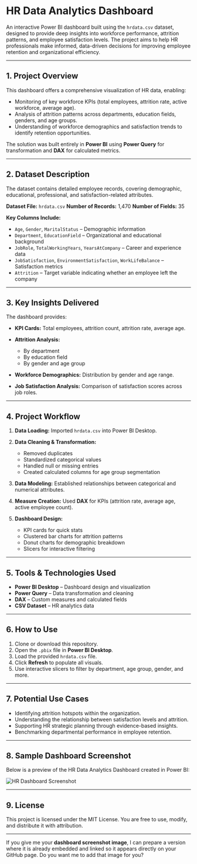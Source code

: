 
# HR Data Analytics Dashboard

An interactive Power BI dashboard built using the `hrdata.csv` dataset, designed to provide deep insights into workforce performance, attrition patterns, and employee satisfaction levels. The project aims to help HR professionals make informed, data-driven decisions for improving employee retention and organizational efficiency.

---

## 1. Project Overview

This dashboard offers a comprehensive visualization of HR data, enabling:

* Monitoring of key workforce KPIs (total employees, attrition rate, active workforce, average age).
* Analysis of attrition patterns across departments, education fields, genders, and age groups.
* Understanding of workforce demographics and satisfaction trends to identify retention opportunities.

The solution was built entirely in **Power BI** using **Power Query** for transformation and **DAX** for calculated metrics.

---

## 2. Dataset Description

The dataset contains detailed employee records, covering demographic, educational, professional, and satisfaction-related attributes.

**Dataset File:** `hrdata.csv`
**Number of Records:** 1,470
**Number of Fields:** 35

**Key Columns Include:**

* `Age`, `Gender`, `MaritalStatus` – Demographic information
* `Department`, `EducationField` – Organizational and educational background
* `JobRole`, `TotalWorkingYears`, `YearsAtCompany` – Career and experience data
* `JobSatisfaction`, `EnvironmentSatisfaction`, `WorkLifeBalance` – Satisfaction metrics
* `Attrition` – Target variable indicating whether an employee left the company

---

## 3. Key Insights Delivered

The dashboard provides:

* **KPI Cards:** Total employees, attrition count, attrition rate, average age.
* **Attrition Analysis:**

  * By department
  * By education field
  * By gender and age group
* **Workforce Demographics:** Distribution by gender and age range.
* **Job Satisfaction Analysis:** Comparison of satisfaction scores across job roles.

---

## 4. Project Workflow

1. **Data Loading:** Imported `hrdata.csv` into Power BI Desktop.
2. **Data Cleaning & Transformation:**

   * Removed duplicates
   * Standardized categorical values
   * Handled null or missing entries
   * Created calculated columns for age group segmentation
3. **Data Modeling:** Established relationships between categorical and numerical attributes.
4. **Measure Creation:** Used **DAX** for KPIs (attrition rate, average age, active employee count).
5. **Dashboard Design:**

   * KPI cards for quick stats
   * Clustered bar charts for attrition patterns
   * Donut charts for demographic breakdown
   * Slicers for interactive filtering

---

## 5. Tools & Technologies Used

* **Power BI Desktop** – Dashboard design and visualization
* **Power Query** – Data transformation and cleaning
* **DAX** – Custom measures and calculated fields
* **CSV Dataset** – HR analytics data

---

## 6. How to Use

1. Clone or download this repository.
2. Open the `.pbix` file in **Power BI Desktop**.
3. Load the provided `hrdata.csv` file.
4. Click **Refresh** to populate all visuals.
5. Use interactive slicers to filter by department, age group, gender, and more.

---

## 7. Potential Use Cases

* Identifying attrition hotspots within the organization.
* Understanding the relationship between satisfaction levels and attrition.
* Supporting HR strategic planning through evidence-based insights.
* Benchmarking departmental performance in employee retention.

---

## 8. Sample Dashboard Screenshot

Below is a preview of the HR Data Analytics Dashboard created in Power BI:

![HR Dashboard Screenshot](path_to_screenshot.png)

---

## 9. License

This project is licensed under the MIT License. You are free to use, modify, and distribute it with attribution.

---

If you give me your **dashboard screenshot image**, I can prepare a version where it is already embedded and linked so it appears directly on your GitHub page.
Do you want me to add that image for you?
